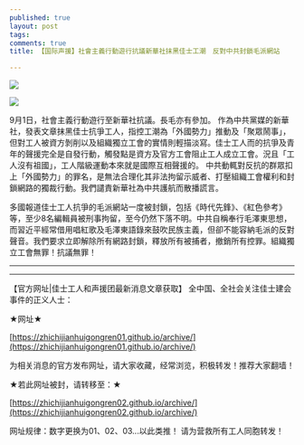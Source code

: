 ```yaml
---
published: true
layout: post
tags:
comments: true
title: 【国际声援】社會主義行動遊行抗議新華社抹黑佳士工潮　反對中共封鎖毛派網站

---
```


![](https://photo.ishield.cn/pic/5b8de1589dc6d690a317463c)

![](https://photo.ishield.cn/pic/5b8de1809dc6d690a317463d)

 9月1日，社會主義行動遊行至新華社抗議。長毛亦有參加。
作為中共黨媒的新華社，發表文章抹黑佳士抗爭工人，指控工潮為「外國勢力」推動及「聚眾鬧事」，但對工人被資方剝削以及組織獨立工會的實情則輕描淡寫。佳士工人而的抗爭及青年的聲援完全是自發行動，觸發點是資方及官方工會阻止工人成立工會。況且「工人沒有祖國」，工人階級運動本來就是國際互相聲援的。
中共動輒對反抗的群眾扣上「外國勢力」的罪名，是無法合理化其非法拘留示威者、打壓組織工會權利和封鎖網路的獨裁行動。我們譴責新華社為中共護航而散播謊言。

多國報道佳士工人抗爭的毛派網站一度被封鎖，包括《時代先鋒》、《紅色參考》等，至少8名編輯員被刑事拘留，至今仍然下落不明。中共自稱奉行毛澤東思想，而習近平經常借用唱紅歌及毛澤東語錄來鼓吹民族主義，但卻不能容納毛派的反對聲音。我們要求立即解除所有網路封鎖，釋放所有被捕者，撤銷所有控罪。組織獨立工會無罪！抗議無罪！


---

---

【官方网址|佳士工人和声援团最新消息文章获取】
全中国、全社会关注佳士建会事件的正义人士：

★网址★

[https://zhichijianhuigongren01.github.io/archive/](https://zhichijianhuigongren01.github.io/archive/)

为相关消息的官方发布网址，请大家收藏，经常浏览，积极转发！推荐大家翻墙！

★若此网址被封，请转移至：★

[https://zhichijianhuigongren02.github.io/archive/](https://zhichijianhuigongren02.github.io/archive/)

网址规律：数字更换为01、02、03...以此类推！
请为营救所有工人同胞转发！
